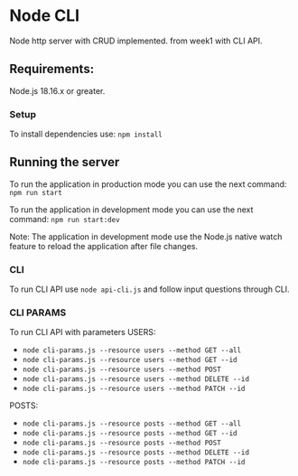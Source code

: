 # Node CLI
Node http server with CRUD implemented. from week1 with CLI API.
## Requirements:
Node.js 18.16.x or greater.

### Setup
To install dependencies use: 
```npm install```
## Running the server
To run the application in production mode you can use the next command:
```npm run start```

To run the application in development mode you can use the next command:
```npm run start:dev```

Note: The application in development mode use the Node.js native watch feature to reload the application after file changes.

### CLI
To run CLI API use  ```node api-cli.js``` and follow input questions through CLI.

### CLI PARAMS
To run CLI API with parameters
USERS: 
- ```node cli-params.js --resource users --method GET --all```
- ```node cli-params.js --resource users --method GET --id```
- ```node cli-params.js --resource users --method POST```
- ```node cli-params.js --resource users --method DELETE --id```
- ```node cli-params.js --resource users --method PATCH --id```

POSTS:
- ```node cli-params.js --resource posts --method GET --all```
- ```node cli-params.js --resource posts --method GET --id```
- ```node cli-params.js --resource posts --method POST```
- ```node cli-params.js --resource posts --method DELETE --id```
- ```node cli-params.js --resource posts --method PATCH --id```
